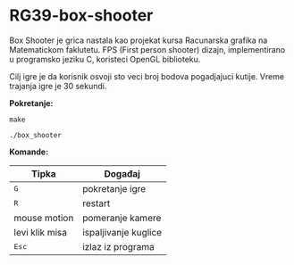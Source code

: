 # RG39-box-shooter
Box Shooter je grica nastala kao projekat kursa Racunarska grafika na Matematickom faklutetu. FPS (First person shooter) dizajn, implementirano u programsko jeziku C, koristeci OpenGL biblioteku.

Cilj igre je da korisnik osvoji sto veci broj bodova pogadjajuci kutije. Vreme trajanja igre je 30 sekundi.

**Pokretanje:**
```
make
```
```
./box_shooter
```

**Komande:**

  | Tipka | Događaj |
   | ------ | ------ |
   | <kbd>G</kbd> | pokretanje igre |
   | <kbd>R</kbd> | restart |
   | mouse motion | pomeranje kamere |
   | levi klik misa | ispaljivanje kuglice |
   | <kbd>Esc</kbd> | izlaz iz programa |
